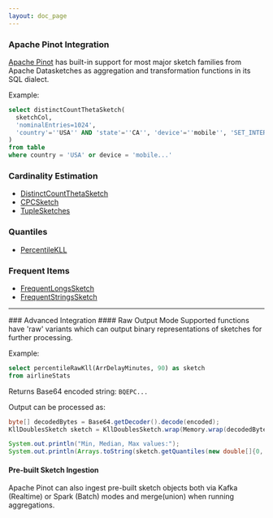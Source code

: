 ```yaml
---
layout: doc_page
---
```

<!--
    Licensed to the Apache Software Foundation (ASF) under one
    or more contributor license agreements.  See the NOTICE file
    distributed with this work for additional information
    regarding copyright ownership.  The ASF licenses this file
    to you under the Apache License, Version 2.0 (the
    "License"); you may not use this file except in compliance
    with the License.  You may obtain a copy of the License at

      http://www.apache.org/licenses/LICENSE-2.0

    Unless required by applicable law or agreed to in writing,
    software distributed under the License is distributed on an
    "AS IS" BASIS, WITHOUT WARRANTIES OR CONDITIONS OF ANY
    KIND, either express or implied.  See the License for the
    specific language governing permissions and limitations
    under the License.
-->
### Apache Pinot Integration
[Apache Pinot](https://pinot.apache.org/) has built-in support for most major sketch families from Apache Datasketches as aggregation and transformation functions in its SQL dialect.

Example: 
```sql
select distinctCountThetaSketch(
  sketchCol,
  'nominalEntries=1024',
  'country'=''USA'' AND 'state'=''CA'', 'device'=''mobile'', 'SET_INTERSECT($1, $2)'
)
from table
where country = 'USA' or device = 'mobile...'
```

### Cardinality Estimation
* [DistinctCountThetaSketch](https://docs.pinot.apache.org/configuration-reference/functions/distinctcountthetasketch)
* [CPCSketch](https://docs.pinot.apache.org/users/user-guide-query/query-syntax/how-to-handle-unique-counting#compressed-probability-counting-cpc-sketches)
* [TupleSketches](https://docs.pinot.apache.org/users/user-guide-query/query-syntax/how-to-handle-unique-counting#tuple-sketches)

### Quantiles
* [PercentileKLL](https://docs.pinot.apache.org/configuration-reference/functions/percentilekll)

### Frequent Items
* [FrequentLongsSketch](https://docs.pinot.apache.org/configuration-reference/functions/frequentlongssketch)
* [FrequentStringsSketch](https://docs.pinot.apache.org/configuration-reference/functions/frequentstringssketch)

<hr>
### Advanced Integration
#### Raw Output Mode
Supported functions have 'raw' variants which can output binary representations of sketches for further processing.

Example:
```sql
select percentileRawKll(ArrDelayMinutes, 90) as sketch
from airlineStats
```
Returns Base64 encoded string: `BQEPC...`

Output can be processed as:

```java
byte[] decodedBytes = Base64.getDecoder().decode(encoded);
KllDoublesSketch sketch = KllDoublesSketch.wrap(Memory.wrap(decodedBytes));

System.out.println("Min, Median, Max values:");
System.out.println(Arrays.toString(sketch.getQuantiles(new double[]{0, 0.5, 1})));
```

#### Pre-built Sketch Ingestion
Apache Pinot can also ingest pre-built sketch objects both via Kafka (Realtime) or Spark (Batch) modes and merge(union) when running aggregations.
